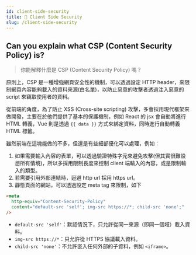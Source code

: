 ```yaml
---
id: client-side-security
title: 📄 Client Side Security
slug: /client-side-security
---
```


## Can you explain what CSP (Content Security Policy) is?

> 你能解釋什麼是 CSP (Content Security Policy) 嗎？

原則上，CSP 是一種增強網頁安全性的機制，可以透過設定 HTTP header，來限制網頁內容能夠載入的資料來源(白名單)，以防止惡意的攻擊者透過注入惡意的 script 來竊取使用者的資料。

從前端的角度，為了防止 XSS (Cross-site scripting) 攻擊，多會採用現代框架來做開發，主要在於他們提供了基本的保護機制，例如 React 的 jsx 會自動將進行 HTML 轉義，Vue 則是透過 `{{ data }}` 方式來綁定資料，同時進行自動轉義 HTML 標籤。

雖然前端在這塊能做的不多，但還是有些細部優化可以處理，例如：

1. 如果需要輸入內容的表單，可以透過驗證特殊字元來避免攻擊(但其實很難設想所有情境)，所以多採用限制長度來控制 client 端輸入的內容，或是限制輸入的類型。
2. 若需要引用外部連結時，迴避 http url 採用 https url。
3. 靜態頁面的網站，可以透過設定 meta tag 來限制，如下

```html
<meta
  http-equiv="Content-Security-Policy"
  content="default-src 'self'; img-src https://*; child-src 'none';"
/>
```

- `default-src 'self'`：默認情況下，只允許從同一來源（即同一個域）載入資料。
- `img-src https://*`：只允許從 HTTPS 協議載入資料。
- `child-src 'none'`：不允許嵌入任何外部的子資料，例如 `<iframe>`。
